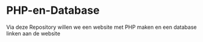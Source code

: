 # PHP-en-Database
Via deze Repository willen we een website met PHP maken en een database linken aan de website
